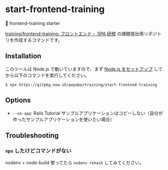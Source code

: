 # start-frontend-training

🚀 frontend-training starter

[training/frontend-training: フロントエンド・ SPA 研修](https://github.com/pepabo/frontend-training/) の課題提出用リポジトリを作成するコマンドです。

## Installation

このツールは Node.js で動いていますので、まず [Node.js をセットアップ](https://github.com/pepabo/frontend-training/tree/master/docs/ch15#nodejs-環境のセットアップ) してから以下のコマンドを実行してください。

```
$ npx https://gitpkg.now.sh/pepabo/training/start-frontend-training
```

## Options

* `--no-app`: Rails Tutorial サンプルアプリケーションはコピーしない（自分が作ったサンプルアプリケーションを使いたい場合）

## Troubleshooting

### `npx` したけどコマンドがない

nodenv + node-build 使ってたら `nodenv rehash` してみてください。
